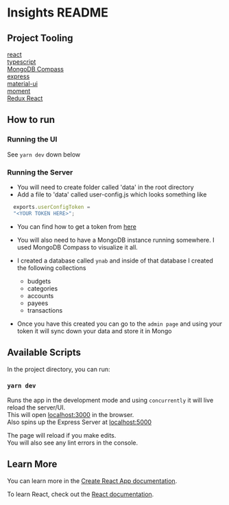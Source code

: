 # Insights README

## Project Tooling

[react](https://reactjs.org/)<br>
[typescript](https://www.typescriptlang.org/)<br>
[MongoDB Compass](https://www.mongodb.com/download-center#compass)<br>
[express](https://expressjs.com/)<br>
[material-ui](https://material-ui.com/)<br>
[moment](https://momentjs.com/)<br>
[Redux React](https://redux.js.org/basics/usage-with-react)<br>

## How to run

### Running the UI

See `yarn dev` down below

### Running the Server

- You will need to create folder called 'data' in the root directory
- Add a file to 'data' called user-config.js which looks something like

```js
  exports.userConfigToken =
  "<YOUR TOKEN HERE>";
```

- You can find how to get a token from [here](https://api.youneedabudget.com/#getting-started)

- You will also need to have a MongoDB instance running somewhere. I used MongoDB Compass to visualize it all.
- I created a database called `ynab` and inside of that database I created the following collections
  - budgets
  - categories
  - accounts
  - payees
  - transactions
- Once you have this created you can go to the `admin page` and using your token it will sync down your data and store it in Mongo

## Available Scripts

In the project directory, you can run:

### `yarn dev`

Runs the app in the development mode and using `concurrently` it will live reload the server/UI.<br>
This will open [localhost:3000](http://localhost:3000) in the browser.<br>
Also spins up the Express Server at [localhost:5000](http://localhost:5000)<br>

The page will reload if you make edits.<br>
You will also see any lint errors in the console.

## Learn More

You can learn more in the [Create React App documentation](https://facebook.github.io/create-react-app/docs/getting-started).

To learn React, check out the [React documentation](https://reactjs.org/).
